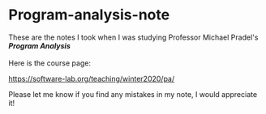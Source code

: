 # Program-analysis-note

These are the notes I took when I was studying Professor Michael Pradel's ***Program Analysis*** <br>
<br>
Here is the course page:<br>

https://software-lab.org/teaching/winter2020/pa/ <br>

Please let me know if you find any mistakes in my note, I would appreciate it!

